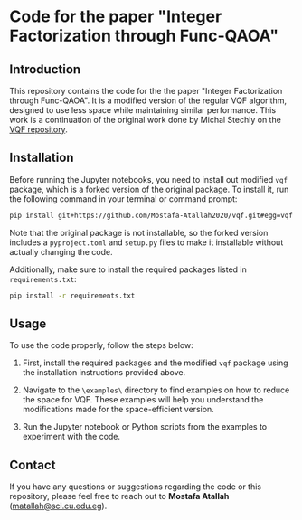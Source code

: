 # Code for the paper "Integer Factorization through Func-QAOA" 

## Introduction

This repository contains the code for the the paper "Integer Factorization through Func-QAOA". It is a modified version of the regular VQF algorithm, designed to use less space while maintaining similar performance. This work is a continuation of the original work done by Michal Stechly on the [VQF repository](https://github.com/mstechly/vqf).

## Installation

Before running the Jupyter notebooks, you need to install out modified `vqf` package, which is a forked version of the original package. To install it, run the following command in your terminal or command prompt:

```bash
pip install git+https://github.com/Mostafa-Atallah2020/vqf.git#egg=vqf
```

Note that the original package is not installable, so the forked version includes a `pyproject.toml` and `setup.py` files to make it installable without actually changing the code.

Additionally, make sure to install the required packages listed in `requirements.txt`:

```bash
pip install -r requirements.txt
```

## Usage

To use the code properly, follow the steps below:

1. First, install the required packages and the modified `vqf` package using the installation instructions provided above.

2. Navigate to the `\examples\` directory to find examples on how to reduce the space for VQF. These examples will help you understand the modifications made for the space-efficient version.

3. Run the Jupyter notebook or Python scripts from the examples to experiment with the code.

## Contact

If you have any questions or suggestions regarding the code or this repository, please feel free to reach out to **Mostafa Atallah** (matallah@sci.cu.edu.eg).


